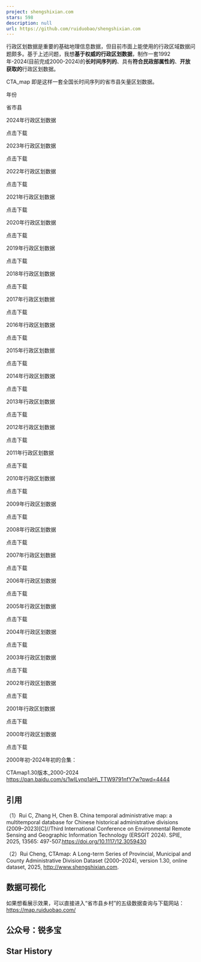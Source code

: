 ```yaml
---
project: shengshixian.com
stars: 598
description: null
url: https://github.com/ruiduobao/shengshixian.com
---
```


行政区划数据是重要的基础地理信息数据，但目前市面上能使用的行政区域数据问题颇多。基于上述问题，我想**基于权威的行政区划数据**，制作一套1992年-2024(目前完成2000-2024)的**长时间序列的**、具有**符合民政部属性的**、**开放获取的**行政区划数据。

CTA\_map 即是这样一套全国长时间序列的省市县矢量区划数据。

年份

省市县

2024年行政区划数据

点击下载

2023年行政区划数据

点击下载

2022年行政区划数据

点击下载

2021年行政区划数据

点击下载

2020年行政区划数据

点击下载

2019年行政区划数据

点击下载

2018年行政区划数据

点击下载

2017年行政区划数据

点击下载

2016年行政区划数据

点击下载

2015年行政区划数据

点击下载

2014年行政区划数据

点击下载

2013年行政区划数据

点击下载

2012年行政区划数据

点击下载

2011年行政区划数据

点击下载

2010年行政区划数据

点击下载

2009年行政区划数据

点击下载

2008年行政区划数据

点击下载

2007年行政区划数据

点击下载

2006年行政区划数据

点击下载

2005年行政区划数据

点击下载

2004年行政区划数据

点击下载

2003年行政区划数据

点击下载

2002年行政区划数据

点击下载

2001年行政区划数据

点击下载

2000年行政区划数据

点击下载

2000年初-2024年初的合集：

CTAmap1.30版本\_2000-2024  
https://pan.baidu.com/s/1wILynp1aH\_TTW9791nfY7w?pwd=4444

引用
--

（1）Rui C, Zhang H, Chen B. China temporal administrative map: a multitemporal database for Chinese historical administrative divisions (2009–2023)\[C\]//Third International Conference on Environmental Remote Sensing and Geographic Information Technology (ERSGIT 2024). SPIE, 2025, 13565: 497-507.https://doi.org/10.1117/12.3059430

（2）Rui Cheng, CTAmap: A Long-term Series of Provincial, Municipal and County Administrative Division Dataset (2000–2024), version 1.30, online dataset, 2025, http://www.shengshixian.com.

数据可视化
-----

如果想看展示效果，可以直接进入“省市县乡村”的五级数据查询与下载网站：https://map.ruiduobao.com/

公众号：锐多宝
-------

Star History
------------
